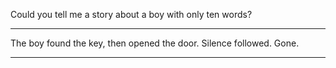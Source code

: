 Could you tell me a story about a boy with only ten words?

<hr>

The boy found the key, then opened the door. Silence followed. Gone.


<hr>


